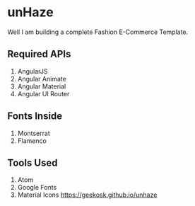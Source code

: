 # unHaze
Well I am building a complete Fashion E-Commerce Template.

## Required APIs
1) AngularJS
2) Angular Animate
3) Angular Material
4) Angular UI Router

## Fonts Inside
1) Montserrat
2) Flamenco

## Tools Used
1) Atom
2) Google Fonts
3) Material Icons
https://geekosk.github.io/unhaze

